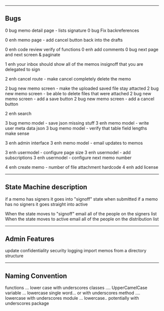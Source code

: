 
----------------------
Bugs
----------------------

0   bug     memo detail page - lists signature
0   bug     Fix backreferences

0   enh     memo page - add cancel button back into the drafts

0   enh     code review verify of functions
0   enh     add comments
0   bug     next page and next screen & paginate

1   enh     your inbox should show all of the memos insignoff that you are delegated to sign

2   enh     cancel route - make cancel completely delete the memo

2   bug     new memo screen - make the uploaded saved file stay attacted
2   bug     new memo screen - be able to delete files that were attached
2   bug     new memo screen - add a save button
2   bug     new memo screen - add a cancel button

2   enh     search

3   bug     memo model - save json missing stuff
3   enh     memo model - write user meta data json
3   bug     memo model - verify that table field lengths make sense

3   enh     admin interface
3   enh     memo model - email updates to memos

3   enh     usermodel - configure page size
3   enh     usermodel - add subscriptions
3   enh     usermodel - configure next memo number

4   enh     create memo - number of file attachment hardcode
4   enh     add license

------------------------------
State Machine description
------------------------------

if a memo has signers it goes into "signoff" state when submitted
if a memo has no signers it goes straight into active

When the state moves to "signoff" email all of the people on the signers list
When the state moves to active email all of the people on the distribution list

------------------------------
Admin Features
------------------------------

update confidentiality
security logging
import memos from a directory structure

------------------------------
Naming Convention
------------------------------

functions  ... lower case with underscores
classes .... UpperCamelCase
variable ... lowercase single word... or with underscores
method .... lowercase with underscores
module ... lowercase.. potentially with underscores
package

